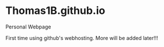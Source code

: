 # Thomas1B.github.io
Personal Webpage


First time using github's webhosting.
More will be added later!!!
